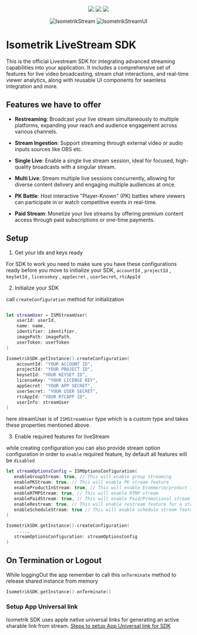 
<p align="center">
  <a href="https://www.swift.org/package-manager/"><img src="https://img.shields.io/badge/SPM-compatible-green" /></a>
   <a href="https://getstream.io/chat/docs/sdk/ios/"><img src="https://img.shields.io/badge/iOS-15%2B-lightblue" /></a>
  <a href="https://swift.org"><img src="https://img.shields.io/badge/Swift-5.5%2B-orange.svg" /></a>
</p>

<p align="center">
  <img id="stream-label" alt="IsometrikStream" src="https://img.shields.io/badge/IsometrikStream-509KB-blue"/>
  <img id="stream-ui-label" alt="IsometrikStreamUI" src="https://img.shields.io/badge/IsometrikStreamUI-9.7MB-blue"/>
</p>

# Isometrik LiveStream SDK

This is the official Livestream SDK for integrating advanced streaming capabilities into your application. It includes a comprehensive set of features for live video broadcasting, stream chat interactions, and real-time viewer analytics, along with reusable UI components for seamless integration and more.

## Features we have to offer

- **Restreaming**: Broadcast your live stream simultaneously to multiple platforms, expanding your reach and audience engagement across various channels.

- **Stream Ingestion**: Support streaming through external video or audio inputs sources like OBS etc.

- **Single Live**: Enable a single live stream session, ideal for focused, high-quality broadcasts with a singular stream.

- **Multi Live**: Stream multiple live sessions concurrently, allowing for diverse content delivery and engaging multiple audiences at once.

- **PK Battle**: Host interactive "Player-Known" (PK) battles where viewers can participate in or watch competitive events in real-time.

- **Paid Stream**: Monetize your live streams by offering premium content access through paid subscriptions or one-time payments.


## Setup

1. Get your Ids and keys ready
   
For SDK to work you need to make sure you have these configurations ready before you move to initialize your SDK, ``accountId`` , ``projectId`` , ``keySetId`` , ``licensekey`` , ``appSecret`` , ``userSecret``, ``rtcAppId``

2. Initialize your SDK

call ``createConfiguration`` method for initialization

```swift

let streamUser = ISMStreamUser(
    userId: userId,
    name: name,
    identifier: identifier,
    imagePath: imagePath,
    userToken: userToken
)

IsometrikSDK.getInstance().createConfiguration(
    accountId: "YOUR ACCOUNT ID",
    projectId: "YOUR PROJECT ID",
    keysetId: "YOUR KEYSET ID",
    licenseKey: "YOUR LICENSE KEY",
    appSecret: "YOUR APP SECRET",
    userSecret: "YOUR USER SECRET",
    rtcAppId: "YOUR RTCAPP ID",
    userInfo: streamUser
)
```

here streamUser is of ``ISMStreamUser`` type which is a custom type and takes these properties mentioned above.

3. Enable required features for liveStream

while creating configuration you can also provide stream option configuration in order to ``enable`` required feature, by default all features will be ``disabled``

```swift
let streamOptionsConfig = ISMOptionsConfiguration(
   enableGroupStream: true, // This will enable group streaming 
   enablePKStream: true, // This will enable PK stream feature
   enableProductInStream: true, // This will enable Ecommerce/product for a stream
   enableRTMPStream: true, // This will enable RTMP stream
   enablePaidStream: true, // This will enable Paid/Promotional stream feature
   enableRestream: true, // This will enable restream feature for a stream
   enableScheduleStream: true // This will enable schedule stream feature
)

IsometrikSDK.getInstance().createConfiguration(
    ....,
   streamOptionsConfiguration: streamOptionsConfig
)
```

## On Termination or Logout

While loggingOut the app remember to call this ``onTerminate`` method to release shared instance from memory

```swift
IsometrikSDK.getInstance().onTerminate()
```

### Setup App Universal link
Isometrik SDK uses apple native universal links for generating an active sharable link from stream. [Steps to setup App Universal link for SDK](./README_DOC/universal_link.md)








